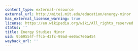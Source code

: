 ```yaml
---
content_type: external-resource
external_url: http://mitei.mit.edu/education/energy-minor
has_external_license_warning: true
license: https://en.wikipedia.org/wiki/All_rights_reserved
status: ''
title: Energy Studies Minor
uid: 9b69554f-ffcb-42fc-99ad-ee0ac7e6a454
wayback_url: ''
---
```

